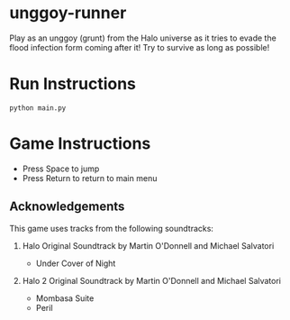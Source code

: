 # unggoy-runner
Play as an unggoy (grunt) from the Halo universe as it tries to evade the flood infection form coming after it! Try to survive as long as possible!

# Run Instructions

```cd code
python main.py
```

# Game Instructions

+ Press Space to jump
+ Press Return to return to main menu

## Acknowledgements

This game uses tracks from the following soundtracks:

1. Halo Original Soundtrack by Martin O'Donnell and Michael Salvatori    

    + Under Cover of Night

2. Halo 2 Original Soundtrack by Martin O'Donnell and Michael Salvatori
    
    + Mombasa Suite
    + Peril


